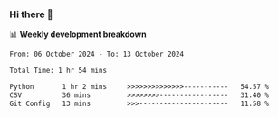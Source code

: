 ### Hi there 👋

<!--
**rajaahdjey/rajaahdjey** is a ✨ _special_ ✨ repository because its `README.md` (this file) appears on your GitHub profile.

Here are some ideas to get you started:

- 🔭 I’m currently working on ...
- 🌱 I’m currently learning ...
- 👯 I’m looking to collaborate on ...
- 🤔 I’m looking for help with ...
- 💬 Ask me about ...
- 📫 How to reach me: ...
- 😄 Pronouns: ...
- ⚡ Fun fact: ...
-->

📊 **Weekly development breakdown**
<!--START_SECTION:waka-->

```txt
From: 06 October 2024 - To: 13 October 2024

Total Time: 1 hr 54 mins

Python       1 hr 2 mins     >>>>>>>>>>>>>>-----------   54.57 %
CSV          36 mins         >>>>>>>>-----------------   31.40 %
Git Config   13 mins         >>>----------------------   11.58 %
```

<!--END_SECTION:waka-->
